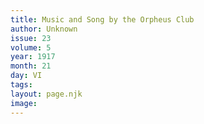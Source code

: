 ```yaml
---
title: Music and Song by the Orpheus Club
author: Unknown
issue: 23
volume: 5
year: 1917
month: 21
day: VI
tags:
layout: page.njk
image:
---
```



